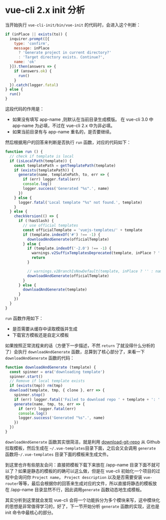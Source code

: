 # vue-cli 2.x init 分析

当开始执行 `vue-cli-init/bin/vue-init` 的代码时，会进入这个判断：

``` javascript
if (inPlace || exists(to)) {
  inquirer.prompt([{
    type: 'confirm',
    message: inPlace
      ? 'Generate project in current directory?'
      : 'Target directory exists. Continue?',
    name: 'ok'
  }]).then(answers => {
    if (answers.ok) {
      run()
    }
  }).catch(logger.fatal)
} else {
  run()
}
```
这段代码的作用是：
* 如果没有填写 app-name ,则默认在当前目录生成模版。 在 vue-cli 3.0 中 app-name 为必填，不过在 vue-cli 2.x 中为非必填。
* 如果当前目录有与 app-name 重名的，是否要继续。

然后根据用户的回答来判断是否执行 `run` 函数，对应的代码如下：

``` javascript
function run () {
  // check if template is local
  if (isLocalPath(template)) {
    const templatePath = getTemplatePath(template)
    if (exists(templatePath)) {
      generate(name, templatePath, to, err => {
        if (err) logger.fatal(err)
        console.log()
        logger.success('Generated "%s".', name)
      })
    } else {
      logger.fatal('Local template "%s" not found.', template)
    }
  } else {
    checkVersion(() => {
      if (!hasSlash) {
        // use official templates
        const officialTemplate = 'vuejs-templates/' + template
        if (template.indexOf('#') !== -1) {
          downloadAndGenerate(officialTemplate)
        } else {
          if (template.indexOf('-2.0') !== -1) {
            warnings.v2SuffixTemplatesDeprecated(template, inPlace ? '' : name)
            return
          }

          // warnings.v2BranchIsNowDefault(template, inPlace ? '' : name)
          downloadAndGenerate(officialTemplate)
        }
      } else {
        downloadAndGenerate(template)
      }
    })
  }
}
```

`run` 函数作用如下：
* 是否需要从缓存中读取模版并生成
* 下载官方模板还是自定义模板

如果按照正常流程来的话（方便下一步描述，不然 `return` 了就没得什么分析的了）会执行 `downloadAndGenerate` 函数，总算到了核心部分了，来看一下 `downloadAndGenerate` 函数的代码：

``` javascript
function downloadAndGenerate (template) {
  const spinner = ora('downloading template')
  spinner.start()
  // Remove if local template exists
  if (exists(tmp)) rm(tmp)
  download(template, tmp, { clone }, err => {
    spinner.stop()
    if (err) logger.fatal('Failed to download repo ' + template + ': ' + err.message.trim())
    generate(name, tmp, to, err => {
      if (err) logger.fatal(err)
      console.log()
      logger.success('Generated "%s".', name)
    })
  })
}
```

`downloadAndGenerate` 函数其实很简洁，就是利用 [download-git-repo](https://github.com/flipxfx/download-git-repo) 从 Github 拉取模板，然后生成在 `~/.vue-templates`目录下面，之后会又会调用 `generate` 函数将`~/.vue-templates` 目录下面的模板来生成文件。

到这里也许有些朋友会问：直接把模板下载下来放在 /app-name 目录下面不就可以了？如果是静态的模板的的确可以这么做，但是在 vue-cli 初始化一个项目的过程中会询问你 `Project name`， `Project description` 以及是否需要安装 `vue-router`等等，最后会根据你的回答来生成对应的文件，所以直接将静态的模板放在 /app-name 目录显然不行，因此调用`generate` 函数动态地生成模板。

其实分析到这里就会发现 vue-cli 会将一个功能拆分为多个模块来写，这中模块化的思想是非常值得学习的，好了，下一节开始分析 `generate` 函数的实现，这也是 init 命令中最核心的部分。